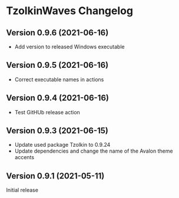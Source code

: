 # TzolkinWaves Changelog

## Version 0.9.6 (2021-06-16)

- Add version to released Windows executable

## Version 0.9.5 (2021-06-16)

- Correct executable names in actions

## Version 0.9.4 (2021-06-16)

- Test GitHUb release action

## Version 0.9.3 (2021-06-15)

- Update used package Tzolkin to 0.9.24
- Update dependencies and change the name of the Avalon theme accents

## Version 0.9.1 (2021-05-11)

Initial release
